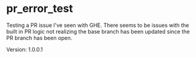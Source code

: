 # pr_error_test
Testing a PR issue I've seen with GHE. There seems to be issues with the built in PR logic not realizing the base branch has been updated since the PR branch has been open.

Version: 1.0.0.1
